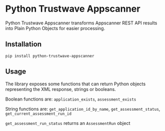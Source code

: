 Python Trustwave Appscanner
===========================

Python Trustwave Appscanner transforms Appscanner REST API results into Plain Python Objects for easier processing.

Installation
------------

`pip install python-trustwave-appscanner`

Usage
-----

The library exposes some functions that can return Python objects representing the XML response, strings or booleans.

Boolean functions are: `application_exists`, `assessment_exists`

String functions are: `get_application_id_by_name`, `get_assessment_status`, `get_current_assessment_run_id`

`get_assessment_run_status` returns an `AssessmentRun` object